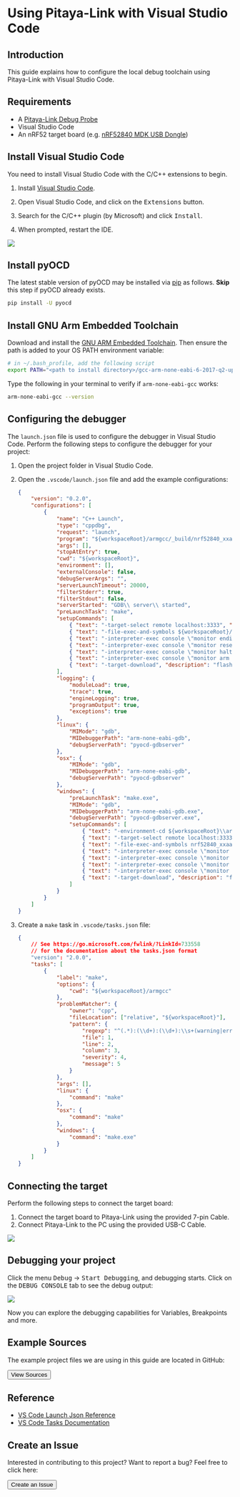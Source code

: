 # Using Pitaya-Link with Visual Studio Code

## Introduction

This guide explains how to configure the local debug toolchain using Pitaya-Link with Visual Studio Code.

## Requirements

* A [Pitaya-Link Debug Probe](https://store.makerdiary.com/products/pitaya-link)
* Visual Studio Code
* An nRF52 target board (e.g. [nRF52840 MDK USB Dongle](https://store.makerdiary.com/products/nrf52840-mdk-usb-dongle))

## Install Visual Studio Code

You need to install Visual Studio Code with the C/C++ extensions to begin.

1. Install [Visual Studio Code](https://code.visualstudio.com/).

2. Open Visual Studio Code, and click on the <kbd>Extensions</kbd> button.

3. Search for the C/C++ plugin (by Microsoft) and click <kbd>Install</kbd>.

4. When prompted, restart the IDE.

![](assets/images/install-c-plugin-vscode.png)

## Install pyOCD

The latest stable version of pyOCD may be installed via [pip](https://pip.pypa.io/en/stable/index.html) as follows. **Skip** this step if pyOCD already exists.

``` sh
pip install -U pyocd
```

## Install GNU Arm Embedded Toolchain

Download and install the [GNU ARM Embedded Toolchain](https://developer.arm.com/open-source/gnu-toolchain/gnu-rm/downloads). Then ensure the path is added to your OS PATH environment variable:

``` sh
# in ~/.bash_profile, add the following script
export PATH="<path to install directory>/gcc-arm-none-eabi-6-2017-q2-update/bin:${PATH}"
```

Type the following in your terminal to verify if `arm-none-eabi-gcc` works:

``` sh
arm-none-eabi-gcc --version
```

## Configuring the debugger

The `launch.json` file is used to configure the debugger in Visual Studio Code. Perform the following steps to configure the debugger for your project:

1. Open the project folder in Visual Studio Code.

2. Open the `.vscode/launch.json` file and add the example configurations:

	``` json
	{
	    "version": "0.2.0",
	    "configurations": [
	        {
	            "name": "C++ Launch",
	            "type": "cppdbg",
	            "request": "launch",
	            "program": "${workspaceRoot}/armgcc/_build/nrf52840_xxaa.out",
	            "args": [],
	            "stopAtEntry": true,
	            "cwd": "${workspaceRoot}",
	            "environment": [],
	            "externalConsole": false,
	            "debugServerArgs": "",
	            "serverLaunchTimeout": 20000,
	            "filterStderr": true,
	            "filterStdout": false,
	            "serverStarted": "GDB\\ server\\ started",
	            "preLaunchTask": "make",
	            "setupCommands": [
	                { "text": "-target-select remote localhost:3333", "description": "connect to target", "ignoreFailures": false },
	                { "text": "-file-exec-and-symbols ${workspaceRoot}/armgcc/_build/nrf52840_xxaa.out", "description": "load file", "ignoreFailures": false},
	                { "text": "-interpreter-exec console \"monitor endian little\"", "ignoreFailures": false },
	                { "text": "-interpreter-exec console \"monitor reset\"", "ignoreFailures": false },
	                { "text": "-interpreter-exec console \"monitor halt\"", "ignoreFailures": false },
	                { "text": "-interpreter-exec console \"monitor arm semihosting enable\"", "ignoreFailures": false },
	                { "text": "-target-download", "description": "flash target", "ignoreFailures": false }
	            ],
	            "logging": {
	                "moduleLoad": true,
	                "trace": true,
	                "engineLogging": true,
	                "programOutput": true,
	                "exceptions": true
	            },
	            "linux": {
	                "MIMode": "gdb",
	                "MIDebuggerPath": "arm-none-eabi-gdb",
	                "debugServerPath": "pyocd-gdbserver"
	            },
	            "osx": {
	                "MIMode": "gdb",
	                "MIDebuggerPath": "arm-none-eabi-gdb",
	                "debugServerPath": "pyocd-gdbserver"
	            },
	            "windows": {
	                "preLaunchTask": "make.exe",
	                "MIMode": "gdb",
	                "MIDebuggerPath": "arm-none-eabi-gdb.exe",
	                "debugServerPath": "pyocd-gdbserver.exe",
	                "setupCommands": [
	                    { "text": "-environment-cd ${workspaceRoot}\\armgcc\\_build" },
	                    { "text": "-target-select remote localhost:3333", "description": "connect to target", "ignoreFailures": false },
	                    { "text": "-file-exec-and-symbols nrf52840_xxaa.out", "description": "load file", "ignoreFailures": false},
	                    { "text": "-interpreter-exec console \"monitor endian little\"", "ignoreFailures": false },
	                    { "text": "-interpreter-exec console \"monitor reset\"", "ignoreFailures": false },
	                    { "text": "-interpreter-exec console \"monitor halt\"", "ignoreFailures": false },
	                    { "text": "-interpreter-exec console \"monitor arm semihosting enable\"", "ignoreFailures": false },
	                    { "text": "-target-download", "description": "flash target", "ignoreFailures": false }
	                ]
	            }
	        }
	    ]
	}
	```

3. Create a `make` task in `.vscode/tasks.json` file:
	``` json
	{
	    // See https://go.microsoft.com/fwlink/?LinkId=733558
	    // for the documentation about the tasks.json format
	    "version": "2.0.0",
	    "tasks": [
	        {
	            "label": "make",
	            "options": {
	                "cwd": "${workspaceRoot}/armgcc"
	            },
	            "problemMatcher": {
	                "owner": "cpp",
	                "fileLocation": ["relative", "${workspaceRoot}"],
	                "pattern": {
	                    "regexp": "^(.*):(\\d+):(\\d+):\\s+(warning|error):\\s+(.*)$",
	                    "file": 1,
	                    "line": 2,
	                    "column": 3,
	                    "severity": 4,
	                    "message": 5
	                }
	            },
	            "args": [],
	            "linux": {
	                "command": "make"
	            },
	            "osx": {
	                "command": "make"
	            },
	            "windows": {
	                "command": "make.exe"
	            }
	        }
	    ]
	}
	```

## Connecting the target

Perform the following steps to connect the target board:

1. Connect the target board to Pitaya-Link using the provided 7-pin Cable.
2. Connect Pitaya-Link to the PC using the provided USB-C Cable.

![](assets/images/connect-the-target.png)

## Debugging your project

Click the menu <kbd>Debug</kbd> -> <kbd>Start Debugging</kbd>, and debugging starts. Click on the <kbd>DEBUG CONSOLE</kbd> tab to see the debug output:

[![](assets/images/vscode-debugging.png)](assets/images/vscode-debugging.png)

Now you can explore the debugging capabilities for Variables, Breakpoints and more.

## Example Sources
The example project files we are using in this guide are located in GitHub:

<a href="https://github.com/makerdiary/nrf52840-mdk/tree/master/examples/nrf5-sdk/blinky"><button data-md-color-primary="red-bud"><i class="fa fa-github"></i> View Sources</button></a>

## Reference
* [VS Code Launch Json Reference](https://code.visualstudio.com/docs/cpp/launch-json-reference)
* [VS Code Tasks Documentation](https://code.visualstudio.com/docs/editor/tasks)

## Create an Issue

Interested in contributing to this project? Want to report a bug? Feel free to click here:

<a href="https://github.com/makerdiary/pitaya-link/issues/new?title=VS%20Code%20Usage:%20%3Ctitle%3E"><button data-md-color-primary="red-bud"><i class="fa fa-github"></i> Create an Issue</button></a>